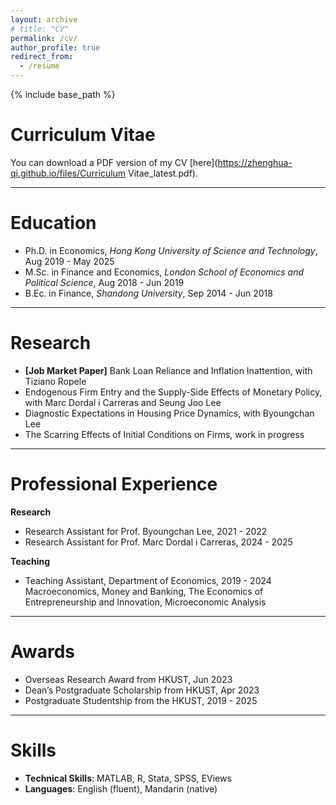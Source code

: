 ```yaml
---
layout: archive
# title: "CV"
permalink: /cv/
author_profile: true
redirect_from:
  - /resume
---
```


{% include base_path %}

Curriculum Vitae
======
You can download a PDF version of my CV [here](https://zhenghua-qi.github.io/files/Curriculum Vitae_latest.pdf).

---

Education
======
* Ph.D. in Economics, *Hong Kong University of Science and Technology*, Aug 2019 - May 2025
* M.Sc. in Finance and Economics, *London School of Economics and Political Science*, Aug 2018 - Jun 2019
* B.Ec. in Finance, *Shandong University*, Sep 2014 - Jun 2018

---

Research
======

- **[Job Market Paper]** Bank Loan Reliance and Inflation Inattention, with Tiziano Ropele
- Endogenous Firm Entry and the Supply-Side Effects of Monetary Policy, with Marc Dordal i Carreras and Seung Joo Lee
- Diagnostic Expectations in Housing Price Dynamics, with Byoungchan Lee
- The Scarring Effects of Initial Conditions on Firms, work in progress

---

Professional Experience
=====

**Research**
- Research Assistant for Prof. Byoungchan Lee, 2021 - 2022
- Research Assistant for Prof. Marc Dordal i Carreras, 2024 - 2025
  
**Teaching**
- Teaching Assistant, Department of Economics, 2019 - 2024 <br>Macroeconomics, Money and Banking, The Economics of Entrepreneurship and Innovation, Microeconomic Analysis

---

Awards
======
- Overseas Research Award from HKUST, Jun 2023
- Dean’s Postgraduate Scholarship from HKUST, Apr 2023
- Postgraduate Studentship from the HKUST, 2019 - 2025

---

Skills
======
- **Technical Skills**: MATLAB, R, Stata, SPSS, EViews
- **Languages**: English (fluent), Mandarin (native)


<!-- Work experience
======
* Summer 2015: Research Assistant
  * Github University
  * Duties included: Tagging issues
  * Supervisor: Professor Git

* Fall 2015: Research Assistant
  * Github University
  * Duties included: Merging pull requests
  * Supervisor: Professor Hub
  
Skills
======
* Skill 1
* Skill 2
  * Sub-skill 2.1
  * Sub-skill 2.2
  * Sub-skill 2.3
* Skill 3

Publications
======
  <ul>{% for post in site.publications %}
    {% include archive-single-cv.html %}
  {% endfor %}</ul>
  
Talks
======
  <ul>{% for post in site.talks %}
    {% include archive-single-talk-cv.html %}
  {% endfor %}</ul>
  
Teaching
======
  <ul>{% for post in site.teaching %}
    {% include archive-single-cv.html %}
  {% endfor %}</ul>
  
Service and leadership
======
* Currently signed in to 43 different slack teams -->
